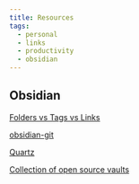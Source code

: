 ```yaml
---
title: Resources
tags:
  - personal
  - links
  - productivity
  - obsidian
---
```

## Obsidian

[Folders vs Tags vs Links](https://forum.obsidian.md/t/folders-vs-linking-vs-tags-the-definitive-guide-extremely-short-read-this/78468) 

[obsidian-git](https://github.com/Vinzent03/obsidian-git) 

[Quartz](https://quartz.jzhao.xyz/)

[Collection of open source vaults](https://drive.google.com/drive/u/0/mobile/folders/1m-JmchQTtL13qTovSkjrn1Cdz5ndUdpN?usp=sharing&pli=1)






